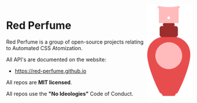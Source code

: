 <img src="https://raw.githubusercontent.com/red-perfume/.github/main/profile/logo.svg" align="right" height="254" alt="Red Perfume logo">
          
# Red Perfume

Red Perfume is a group of open-source projects relating to Automated CSS Atomization.

All API's are documented on the website:

* https://red-perfume.github.io

All repos are **MIT licensed**.

All repos use the **"No Ideologies"** Code of Conduct.

